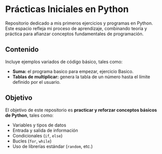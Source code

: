 # Prácticas Iniciales en Python

Repositorio dedicado a mis primeros ejercicios y programas en Python.  
Este espacio refleja mi proceso de aprendizaje, combinando teoría y práctica para afianzar conceptos fundamentales de programación.

## Contenido

Incluye ejemplos variados de código básico, tales como:

- **Suma:** el programa basico para empezar, ejercicio Basico.  
- **Tablas de multiplicar:** genera la tabla de un número hasta el límite definido por el usuario. 

## Objetivo

El objetivo de este repositorio es **practicar y reforzar conceptos básicos de Python**, tales como:

- Variables y tipos de datos  
- Entrada y salida de información  
- Condicionales (`if`, `else`)  
- Bucles (`for`, `while`)  
- Uso de librerías estándar (`random`, etc.)